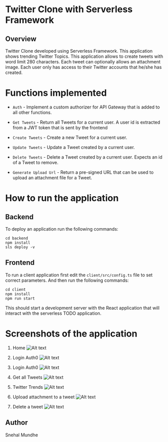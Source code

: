 # Twitter Clone with Serverless Framework

## Overview

Twitter Clone developed using Serverless Framework. This application shows trending Twitter Topics. This application allows to create tweets with word limit 280 characters. Each tweet can optionally allows an attachment image. Each user only has access to their Twitter accounts that he/she has created.

# Functions implemented

* `Auth` - Implement a custom authorizer for API Gateway that is added to all other functions.

* `Get Tweets` - Return all Tweets for a current user. A user id is extracted from a JWT token that is sent by the frontend

* `Create Tweets` - Create a new Tweet for a current user. 

* `Update Tweets` - Update a Tweet created by a current user. 

* `Delete Tweets` - Delete a Tweet created by a current user. Expects an id of a Tweet to remove.

* `Generate Upload Url` - Return a pre-signed URL that can be used to upload an attachment file for a Tweet.


# How to run the application

## Backend

To deploy an application run the following commands:

```
cd backend
npm install
sls deploy -v
```

## Frontend

To run a client application first edit the `client/src/config.ts` file to set correct parameters. And then run the following commands:

```
cd client
npm install
npm run start
```

This should start a development server with the React application that will interact with the serverless TODO application.

# Screenshots of the application
1. Home 
![Alt text](https://github.com/snehalmundhe10/serverless-capstone/blob/main/screenshots/1.%20home.png)

2. Login Auth0
![Alt text](https://github.com/snehalmundhe10/serverless-capstone/blob/main/screenshots/2.%20Auth0.png)

3. Login Auth0
![Alt text](https://github.com/snehalmundhe10/serverless-capstone/blob/main/screenshots/3.%20Auth0%20login.png)

4. Get all Tweets
![Alt text](https://github.com/snehalmundhe10/serverless-capstone/blob/main/screenshots/10.%20All%20tweets-2.png)

5. Twitter Trends
![Alt text](https://github.com/snehalmundhe10/serverless-capstone/blob/main/screenshots/5.%20Trends%20.png)

6. Upload attachment to a tweet
![Alt text](https://github.com/snehalmundhe10/serverless-capstone/blob/main/screenshots/8.%20File%20Upload.png)

7. Delete a tweet
![Alt text](https://github.com/snehalmundhe10/serverless-capstone/blob/main/screenshots/11.%20delete%20Tweets.png)

## Author
Snehal Mundhe


